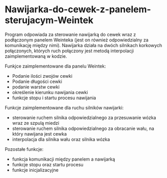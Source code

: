# Nawijarka-do-cewek-z-panelem-sterujacym-Weintek
Program odpowiada za sterowanie nawijarką do cewek wraz z podłączonym panelem Weinteka (jest on również odpowiedzialny za komunikację między nimi).
Nawijarka działa na dwóch silnikach korkowych połączonych, których ruch połączony jest metodą interpolacji zaimplementowaną w kodzie.

Funkjce zaimplementowane dla panelu Weintek:
- Podanie ilości zwojów cewki
- Podanie długości cewki
- podanie warstw cewki
- określenie kierunku nawijania cewki
- funkcje stopu i startu procesu nawijania

Funkcje zaimplementowane dla ruchu silników nawijarki:
- sterowanie ruchem silnika odpowiedzialnego za przesuwanie wózka wraz ze szpulą miedzi
- sterowanie ruchem silnika odpowiedzialnego za obracanie wału, na który nawijana jest cewka
- interpolacja dla silnika wału oraz silnika wózka

Pozostałe funkcje:
- funkcja komunikacji między panelem a nawijarką
- funkcje stopu oraz startu procesu
- funkcje inicjalizacyjne

